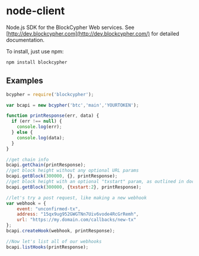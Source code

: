 node-client
===========

Node.js SDK for the BlockCypher Web services. See [http://dev.blockcypher.com](http://dev.blockcypher.com/) for detailed documentation.

To install, just use npm:

```bash
npm install blockcypher
```

Examples
--------

```javascript
bcypher = require('blockcypher');

var bcapi = new bcypher('btc','main','YOURTOKEN');

function printResponse(err, data) {
  if (err !== null) {
    console.log(err);
  } else {
    console.log(data);
  }
}

//get chain info
bcapi.getChain(printResponse);
//get block height without any optional URL params
bcapi.getBlock(300000, {}, printResponse);
//get block height with an optional "txstart" param, as outlined in docs here: http://dev.blockcypher.com/
bcapi.getBlock(300000, {txstart:2}, printResponse);

//let's try a post request, like making a new webhook
var webhook = {
	event: "unconfirmed-tx",
	address: "15qx9ug952GWGTNn7Uiv6vode4RcGrRemh",
	url: "https://my.domain.com/callbacks/new-tx"
};
bcapi.createHook(webhook, printResponse);

//Now let's list all of our webhooks
bcapi.listHooks(printResponse);
```
